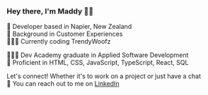 ### Hey there, I'm Maddy 👋🏻
📍 Developer based in Napier, New Zealand  
👥 Background in Customer Experiences  
👩🏻‍💻 Currently coding TrendyWoofz 
  
👩🏻‍🎓 Dev Academy graduate in Applied Software Development  
🚀 Proficient in HTML, CSS, JavaScript, TypeScript, React, SQL  
   
 Let's connect! Whether it's to work on a project or just have a chat  
🌟 You can reach out to me on [LinkedIn](www.linkedin.com/in/maddyrio-nz) 
